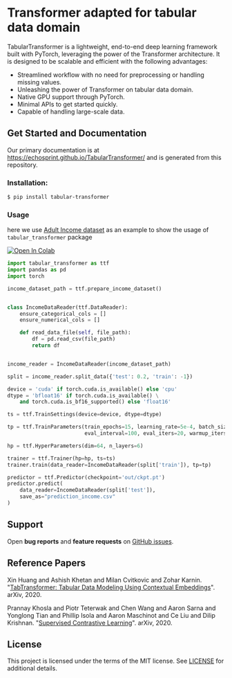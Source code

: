 Transformer adapted for tabular data domain
===============================


TabularTransformer is a lightweight, end-to-end deep learning framework built with PyTorch, leveraging the power of the Transformer architecture. It is designed to be scalable and efficient with the following advantages:

- Streamlined workflow with no need for preprocessing or handling missing values.
- Unleashing the power of Transformer on tabular data domain.
- Native GPU support through PyTorch.
- Minimal APIs to get started quickly.
- Capable of handling large-scale data.


Get Started and Documentation
-----------------------------

Our primary documentation is at https://echosprint.github.io/TabularTransformer/ and is generated from this repository. 

### Installation:

```bash
$ pip install tabular-transformer
```

### Usage

here we use [Adult Income dataset](https://huggingface.co/datasets/scikit-learn/adult-census-income) as an example to show the usage of `tabular_transformer` package 

 <a target="_blank" href="https://colab.research.google.com/github/echosprint/TabularTransformer/blob/main/notebooks/supervised_training.ipynb">
  <img src="https://colab.research.google.com/assets/colab-badge.svg" alt="Open In Colab"/>
</a>

```python
import tabular_transformer as ttf
import pandas as pd
import torch

income_dataset_path = ttf.prepare_income_dataset()


class IncomeDataReader(ttf.DataReader):
    ensure_categorical_cols = []
    ensure_numerical_cols = []

    def read_data_file(self, file_path):
        df = pd.read_csv(file_path)
        return df


income_reader = IncomeDataReader(income_dataset_path)

split = income_reader.split_data({'test': 0.2, 'train': -1})

device = 'cuda' if torch.cuda.is_available() else 'cpu'
dtype = 'bfloat16' if torch.cuda.is_available() \
    and torch.cuda.is_bf16_supported() else 'float16'

ts = ttf.TrainSettings(device=device, dtype=dtype)

tp = ttf.TrainParameters(train_epochs=15, learning_rate=5e-4, batch_size=128,
                         eval_interval=100, eval_iters=20, warmup_iters=100, validate_split=0.2)

hp = ttf.HyperParameters(dim=64, n_layers=6)

trainer = ttf.Trainer(hp=hp, ts=ts)
trainer.train(data_reader=IncomeDataReader(split['train']), tp=tp)

predictor = ttf.Predictor(checkpoint='out/ckpt.pt')
predictor.predict(
    data_reader=IncomeDataReader(split['test']),
    save_as="prediction_income.csv"
)

```

Support
-------

Open **bug reports** and **feature requests** on [GitHub issues](https://github.com/echosprint/TabularTransformer/issues).


Reference Papers
----------------

Xin Huang and Ashish Khetan and Milan Cvitkovic and Zohar Karnin. "[TabTransformer: Tabular Data Modeling Using Contextual Embeddings](https://arxiv.org/abs/2012.06678)". arXiv, 2020.

Prannay Khosla and Piotr Teterwak and Chen Wang and Aaron Sarna and Yonglong Tian and Phillip Isola and Aaron Maschinot and Ce Liu and Dilip Krishnan. "[Supervised Contrastive Learning](https://arxiv.org/abs/2004.11362)". arXiv, 2020.


License
-------

This project is licensed under the terms of the MIT license. See [LICENSE](https://github.com/echosprint/TabularTransformer/blob/main/LICENSE) for additional details.